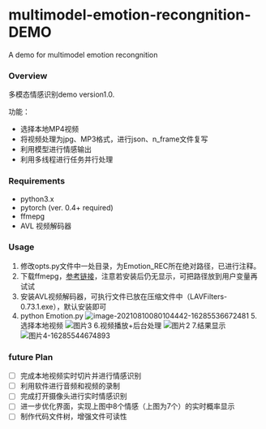 # multimodel-emotion-recongnition-DEMO
A demo for multimodel emotion recongnition

### Overview

多模态情感识别demo version1.0.

功能：

- 选择本地MP4视频
- 将视频处理为jpg、MP3格式，进行json、n_frame文件复写
- 利用模型进行情感输出
- 利用多线程进行任务并行处理

### Requirements

- python3.x
- pytorch (ver. 0.4+ required)
- ffmepg
- AVL 视频解码器

### Usage

1. 修改opts.py文件中一处目录，为Emotion_REC所在绝对路径，已进行注释。
2. 下载ffmepg，[参考链接](https://blog.csdn.net/qq_39516859/article/details/81843419)，注意若安装后仍无显示，可把路径放到用户变量再试试
3. 安装AVL视频解码器，可执行文件已放在压缩文件中（LAVFilters-0.73.1.exe），默认安装即可
4. python Emotion.py
![image-20210810080104442-16285536672481](https://user-images.githubusercontent.com/60317828/128882555-0140237b-62a7-42c5-868f-2ebb5ef8f487.png)
5.选择本地视频
![图片3](https://user-images.githubusercontent.com/60317828/128882596-c6638676-59fb-4753-8ce2-6bcec04a6cde.png)
6.视频播放+后台处理
![图片2](https://user-images.githubusercontent.com/60317828/128882666-f6289f69-2681-452e-a90d-3d1ea14d6931.png)
7.结果显示
![图片4-16285544674893](https://user-images.githubusercontent.com/60317828/128882740-79498389-faf3-4d77-93c0-641a7df70839.png)

### future Plan

- [ ] 完成本地视频实时切片并进行情感识别
- [ ] 利用软件进行音频和视频的录制
- [ ] 完成打开摄像头进行实时情感识别
- [ ] 进一步优化界面，实现上图中8个情感（上图为7个）的实时概率显示
- [ ] 制作代码文件树，增强文件可读性
